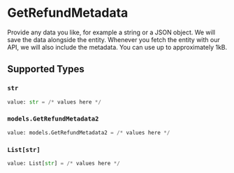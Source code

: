 # GetRefundMetadata

Provide any data you like, for example a string or a JSON object. We will save the data alongside the entity. Whenever you fetch the entity with our API, we will also include the metadata. You can use up to approximately 1kB.


## Supported Types

### `str`

```python
value: str = /* values here */
```

### `models.GetRefundMetadata2`

```python
value: models.GetRefundMetadata2 = /* values here */
```

### `List[str]`

```python
value: List[str] = /* values here */
```

